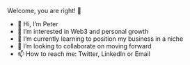 Welcome, you are right! 💪

- 👋 Hi, I’m Peter
- 👀 I’m interested in Web3 and personal growth
- 🌱 I’m currently learning to position my business in a niche
- 💞️ I’m looking to collaborate on moving forward
- 📫 How to reach me: Twitter, LinkedIn or Email

<!---
0xpeho/0xpeho is a ✨ special ✨ repository because its `README.md` (this file) appears on your GitHub profile.
You can click the Preview link to take a look at your changes.
--->
